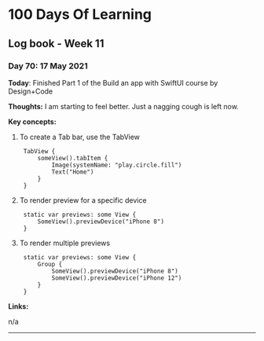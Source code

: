 # 100 Days Of Learning

## Log book - Week 11

### Day 70: 17 May 2021

**Today**: Finished Part 1 of the Build an app with SwiftUI course by Design+Code

**Thoughts:** I am starting to feel better. Just a nagging cough is left now.

**Key concepts:**

1. To create a Tab bar, use the TabView

		TabView {
		    someView().tabItem {
		        Image(systemName: "play.circle.fill")
		        Text("Home")
		    }
		}


2. To render preview for a specific device

		static var previews: some View {
		    SomeView().previewDevice("iPhone 8")
		}

3. To render multiple previews

		static var previews: some View {
			Group {
		   		SomeView().previewDevice("iPhone 8")
		   		SomeView().previewDevice("iPhone 12")
		   	}
		}


**Links:**

n/a

---

